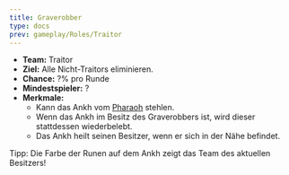 ```yaml
---
title: Graverobber
type: docs
prev: gameplay/Roles/Traitor
---
```


- **Team:** Traitor
- **Ziel:** Alle Nicht-Traitors eliminieren.
- **Chance:** ?% pro Runde
- **Mindestspieler:** ?
- **Merkmale:**
  - Kann das Ankh vom [Pharaoh](../../innocent/pharaoh) stehlen.
  - Wenn das Ankh im Besitz des Graverobbers ist, wird dieser stattdessen wiederbelebt.
  - Das Ankh heilt seinen Besitzer, wenn er sich in der Nähe befindet.

Tipp: Die Farbe der Runen auf dem Ankh zeigt das Team des aktuellen Besitzers!
